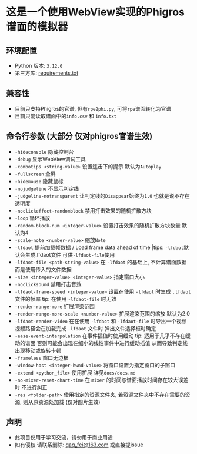 # 这是一个使用WebView实现的Phigros谱面的模拟器

## 环境配置
- Python 版本: `3.12.0`
- 第三方库: [requirements.txt](./requirements.txt)

## 兼容性
- 目前只支持Phigros的官谱, 但有`rpe2phi.py`, 可将`rpe`谱面转化为官谱
- 目前只能读取谱面中的`info.csv` 和 `info.txt`

## 命令行参数 (大部分 仅对phigros官谱生效)
- `-hideconsole` 隐藏控制台
- `-debug` 显示WebView调试工具
- `-combotips <string-value>` 设置连击下的提示 默认为`Autoplay`
- `-fullscreen` 全屏
- `-hidemouse` 隐藏鼠标
- `-nojudgeline` 不显示判定线
- `-judgeline-notransparent` 让判定线的`Disappear`始终为`1.0` 也就是说不存在透明度
- `-noclickeffect-randomblock` 禁用打击效果的随机扩散方块
- `-loop` 循环播放
- `-random-block-num <integer-value>` 设置打击效果的随机扩散方块数量 默认为4
- `-scale-note <number-value>` 缩放`Note`
- `-lfdaot` 提前加载帧数据 / Load frame data ahead of time |tips: `-lfdaot`默认会生成.lfdaot文件 可供`-lfdaot-file`使用
- `-lfdaot-file <path-string-value>` 在 `-lfdaot` 的基础上, 不计算谱面数据 而是使用传入的文件数据
- `-size <integer-value> <integer-value>` 指定窗口大小
- `-noclicksound` 禁用打击音效
- `-lfdaot-frame-speed <integer-value>` 设置在使用 `-lfdaot` 时生成 `.lfdaot` 文件的帧率 tip: 在使用 `-lfdaot-file` 时无效
- `-render-range-more` 扩展渲染范围
- `-render-range-more-scale <number-value>` 扩展渲染范围的缩放 默认为2.0
- `-lfdaot-render-video` 在在使用 `-lfdaot` 和 `-lfdaot-file` 时导出一个视频 视频路径会在加载完成 `.lfdaot` 文件时 弹出文件选择框时确定
- `-ease-event-interpolation` 在事件插值时使用缓动 tip: 适用于几乎不存在缓动的谱面 否则可能会出现在细小的线性事件中进行缓动插值 从而导致判定线出现移动或旋转卡顿
- `-frameless` 窗口无边框
- `-window-host <integer-hwnd-value>` 将窗口设置为指定窗口的子窗口
- `-extend <python_file>` 使用扩展 详见`docs/docs.md`
- `-no-mixer-reset-chart-time` 在 `mixer` 的时间与谱面播放时间存在较大误差时 不进行纠正
- `-res <folder-path>` 使用指定的资源文件夹, 若资源文件夹中不存在需要的资源, 则从原资源处加载 (仅对图片生效)

## 声明
- 此项目仅用于学习交流，请勿用于商业用途
- 如有侵权 请联系删除: qaq_fei@163.com 或直接提issue